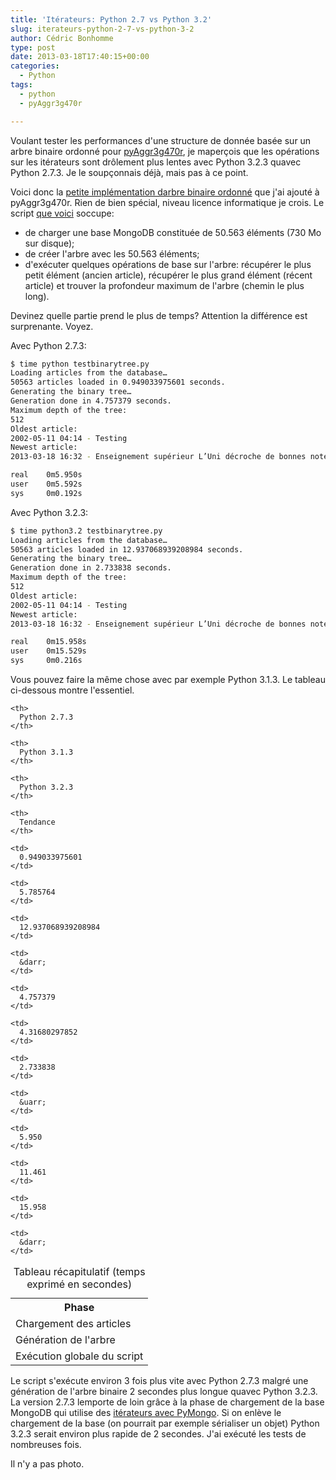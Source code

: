 ```yaml
---
title: 'Itérateurs: Python 2.7 vs Python 3.2'
slug: iterateurs-python-2-7-vs-python-3-2
author: Cédric Bonhomme
type: post
date: 2013-03-18T17:40:15+00:00
categories:
  - Python
tags:
  - python
  - pyAggr3g470r

---
```

Voulant tester les performances d'une structure de donnée basée sur un arbre binaire ordonné pour [pyAggr3g470r][1], je maperçois que les opérations sur les itérateurs sont drôlement plus lentes avec Python 3.2.3 quavec Python 2.7.3. Je le soupçonnais déjà, mais pas à ce point.

Voici donc la [petite implémentation darbre binaire ordonné][2] que j'ai ajouté à pyAggr3g470r. Rien de bien spécial, niveau licence informatique je crois. Le script [que voici][3] soccupe:

  * de charger une base MongoDB constituée de 50.563 éléments (730 Mo sur disque);
  * de créer l'arbre avec les 50.563 éléments;
  * d'exécuter quelques opérations de base sur l'arbre: récupérer le plus petit élément (ancien article), récupérer le plus grand élément (récent article) et trouver la profondeur maximum de l'arbre (chemin le plus long).

Devinez quelle partie prend le plus de temps? Attention la différence est surprenante. Voyez. 

Avec Python 2.7.3:

```bash
$ time python testbinarytree.py
Loading articles from the database…
50563 articles loaded in 0.949033975601 seconds.
Generating the binary tree…
Generation done in 4.757379 seconds.
Maximum depth of the tree:
512
Oldest article:
2002-05-11 04:14 - Testing
Newest article:
2013-03-18 16:32 - Enseignement supérieur L’Uni décroche de bonnes notes

real    0m5.950s
user    0m5.592s
sys     0m0.192s
```

Avec Python 3.2.3:

```bash
$ time python3.2 testbinarytree.py
Loading articles from the database…
50563 articles loaded in 12.937068939208984 seconds.
Generating the binary tree…
Generation done in 2.733838 seconds.
Maximum depth of the tree:
512
Oldest article:
2002-05-11 04:14 - Testing
Newest article:
2013-03-18 16:32 - Enseignement supérieur L’Uni décroche de bonnes notes

real    0m15.958s
user    0m15.529s
sys     0m0.216s
```

Vous pouvez faire la même chose avec par exemple Python 3.1.3.
Le tableau ci-dessous montre l'essentiel.

<table>
  <caption>Tableau récapitulatif (temps exprimé en secondes)</caption> 
  
  <tr>
    <th>
      Phase
    </th>
    
    <th>
      Python 2.7.3
    </th>
    
    <th>
      Python 3.1.3
    </th>
    
    <th>
      Python 3.2.3
    </th>
    
    <th>
      Tendance
    </th>
  </tr>
  
  <tr>
    <td>
      Chargement des articles
    </td>
    
    <td>
      0.949033975601
    </td>
    
    <td>
      5.785764
    </td>
    
    <td>
      12.937068939208984
    </td>
    
    <td>
      &darr;
    </td>
  </tr>
  
  <tr>
    <td>
      Génération de l'arbre
    </td>
    
    <td>
      4.757379
    </td>
    
    <td>
      4.31680297852
    </td>
    
    <td>
      2.733838
    </td>
    
    <td>
      &uarr;
    </td>
  </tr>
  
  <tr>
    <td>
      Exécution globale du script
    </td>
    
    <td>
      5.950
    </td>
    
    <td>
      11.461
    </td>
    
    <td>
      15.958
    </td>
    
    <td>
      &darr;
    </td>
  </tr>
</table>

Le script s'exécute environ 3 fois plus vite avec Python 2.7.3 malgré une
génération de l'arbre binaire 2 secondes plus longue quavec Python 3.2.3.
La version 2.7.3 lemporte de loin grâce à la phase de chargement de la base
MongoDB qui utilise des [itérateurs avec PyMongo][4]. Si on enlève le chargement
de la base (on pourrait par exemple sérialiser un objet) Python 3.2.3 serait
environ plus rapide de 2 secondes. J'ai exécuté les tests de nombreuses fois.

Il n'y a pas photo.

 [1]: https://git.sr.ht/~cedric/pyAggr3g470r
 [2]: https://bitbucket.org/cedricbonhomme/pyaggr3g470r/src/c44f41db98dc70de8c8d4a039939229d7d4f8119/source/binarytree.py
 [3]: https://bitbucket.org/cedricbonhomme/pyaggr3g470r/src/c44f41db98dc70de8c8d4a039939229d7d4f8119/source/testbinarytree.py
 [4]: http://api.mongodb.org/python/current/api/pymongo/cursor.html
